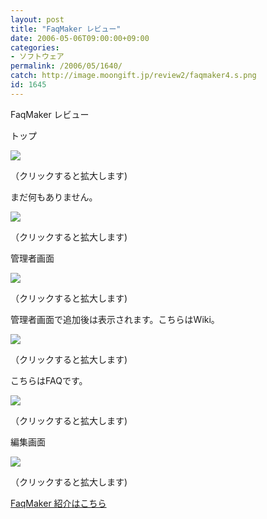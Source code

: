 ```yaml
---
layout: post
title: "FaqMaker レビュー"
date: 2006-05-06T09:00:00+09:00
categories:
- ソフトウェア
permalink: /2006/05/1640/
catch: http://image.moongift.jp/review2/faqmaker4.s.png
id: 1645
---
```

FaqMaker レビュー  
<!--more-->

トップ

  

[![](http://image.moongift.jp/review2/faqmaker1.s.png)](http://image.moongift.jp/review2/faqmaker1.png)  
  
（クリックすると拡大します)

  

まだ何もありません。

  

[![](http://image.moongift.jp/review2/faqmaker2.s.png)](http://image.moongift.jp/review2/faqmaker2.png)  
  
（クリックすると拡大します)

  

管理者画面

  

[![](http://image.moongift.jp/review2/faqmaker3.s.png)](http://image.moongift.jp/review2/faqmaker3.png)  
  
（クリックすると拡大します)

  

管理者画面で追加後は表示されます。こちらはWiki。

  

[![](http://image.moongift.jp/review2/faqmaker4.s.png)](http://image.moongift.jp/review2/faqmaker4.png)  
  
（クリックすると拡大します)

  

こちらはFAQです。

  

[![](http://image.moongift.jp/review2/faqmaker5.s.png)](http://image.moongift.jp/review2/faqmaker5.png)  
  
（クリックすると拡大します)

  

編集画面

  

[![](http://image.moongift.jp/review2/faqmaker6.s.png)](http://image.moongift.jp/review2/faqmaker6.png)  
  
（クリックすると拡大します)

  

[FaqMaker 紹介はこちら](http://oss.moongift.jp/intro/i-1633.html)

